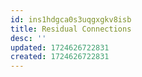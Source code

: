 ```yaml
---
id: ins1hdgca0s3uqgxgkv8isb
title: Residual Connections
desc: ''
updated: 1724626722831
created: 1724626722831
---
```

